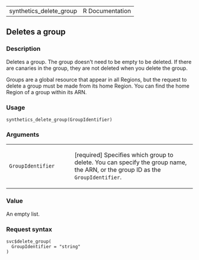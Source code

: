 <table style="width: 100%;">
<tbody>
<tr class="odd">
<td>synthetics_delete_group</td>
<td style="text-align: right;">R Documentation</td>
</tr>
</tbody>
</table>

## Deletes a group

### Description

Deletes a group. The group doesn't need to be empty to be deleted. If
there are canaries in the group, they are not deleted when you delete
the group.

Groups are a global resource that appear in all Regions, but the request
to delete a group must be made from its home Region. You can find the
home Region of a group within its ARN.

### Usage

    synthetics_delete_group(GroupIdentifier)

### Arguments

<table>
<colgroup>
<col style="width: 35%" />
<col style="width: 65%" />
</colgroup>
<tbody>
<tr class="odd">
<td><code
id="synthetics_delete_group_:_GroupIdentifier">GroupIdentifier</code></td>
<td><p>[required] Specifies which group to delete. You can specify the
group name, the ARN, or the group ID as the
<code>GroupIdentifier</code>.</p></td>
</tr>
</tbody>
</table>

### Value

An empty list.

### Request syntax

    svc$delete_group(
      GroupIdentifier = "string"
    )
